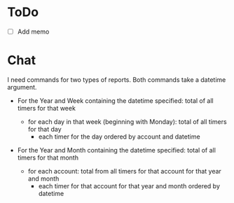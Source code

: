 # ToDo

- [ ] Add memo 


# Chat

I need commands for two types of reports. Both commands take a datetime argument.

- For the Year and Week containing the datetime specified: total of all timers for that week
    - for each day in that week (beginning with Monday): total of all timers for that day
        - each timer for the day ordered by account and datetime

- For the Year and Month containing the datetime specified: total of all timers for that month
    - for each account: total from all timers for that account for that year and month
        - each timer for that account for that year and month ordered by datetime





